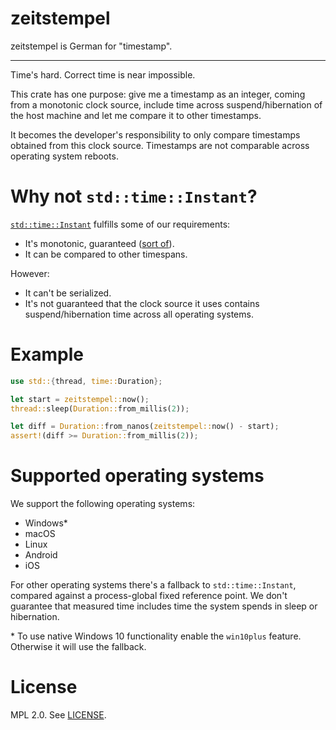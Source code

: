 # zeitstempel

zeitstempel is German for "timestamp".

---

Time's hard. Correct time is near impossible.

This crate has one purpose: give me a timestamp as an integer, coming from a monotonic clock
source, include time across suspend/hibernation of the host machine and let me compare it to
other timestamps.

It becomes the developer's responsibility to only compare timestamps obtained from this clock source.
Timestamps are not comparable across operating system reboots.

# Why not `std::time::Instant`?

[`std::time::Instant`] fulfills some of our requirements:

[`std::time::Instant`]: https://doc.rust-lang.org/1.47.0/std/time/struct.Instant.html

* It's monotonic, guaranteed ([sort of][rustsource]).
* It can be compared to other timespans.

However:

* It can't be serialized.
* It's not guaranteed that the clock source it uses contains suspend/hibernation time across all operating systems.

[rustsource]: https://doc.rust-lang.org/1.47.0/src/std/time.rs.html#213-237

# Example

```rust
use std::{thread, time::Duration};

let start = zeitstempel::now();
thread::sleep(Duration::from_millis(2));

let diff = Duration::from_nanos(zeitstempel::now() - start);
assert!(diff >= Duration::from_millis(2));
```

# Supported operating systems

We support the following operating systems:

* Windows\*
* macOS
* Linux
* Android
* iOS

For other operating systems there's a fallback to `std::time::Instant`,
compared against a process-global fixed reference point.
We don't guarantee that measured time includes time the system spends in sleep or hibernation.

\* To use native Windows 10 functionality enable the `win10plus` feature. Otherwise it will use the fallback.

# License

MPL 2.0. See [LICENSE](LICENSE).
